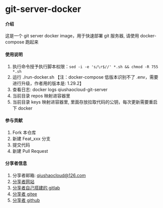 # git-server-docker

#### 介绍
这是一个 git server docker image，用于快速部署 git 服务器, 请使用 docker-compose 跑起来

#### 使用说明

1.  执行命令授予执行脚本权限：`sed -i -e 's/\r$//' *.sh && chmod -R 755 *.sh`
2.  运行 ./run-docker.sh 【注：docker-compose 低版本识别不了 .env，需要进行升级，作者用的版本是: 1.29.2】
3.  查看日志: docker logs qiushaocloud-git-server
4. 当前目录 repos 映射进容器里
5. 当前目录 keys 映射进容器里, 里面存放拉取代码的公钥，每次更新需要重启下 docker

#### 参与贡献

1.  Fork 本仓库
2.  新建 Feat_xxx 分支
3.  提交代码
4.  新建 Pull Request


#### 分享者信息

1. 分享者邮箱: qiushaocloud@126.com
2. [分享者网站](https://www.qiushaocloud.top)
3. [分享者自己搭建的 gitlab](https://gitlab.qiushaocloud.top/qiushaocloud) 
3. [分享者 gitee](https://gitee.com/qiushaocloud/dashboard/projects) 
3. [分享者 github](https://github.com/qiushaocloud?tab=repositories) 